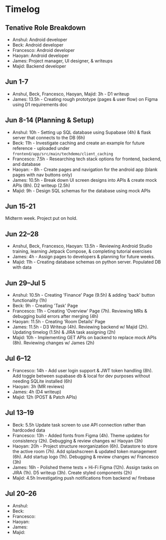 # Timelog

## Tenative Role Breakdown

- Anshul: Android developer
- Beck: Android developer
- Francesco: Android developer
- Haoyan: Android developer
- James: Project manager, UI designer, & writeups
- Majid: Backend developer

## Jun 1-7

- Anshul, Beck, Francesco, Haoyan, Majid: 3h - D1 writeup
- James: 13.5h - Creating rough prototype (pages & user flow) on Figma using D1 requirements doc

## Jun 8-14 (Planning & Setup)

- Anshul: 10h - Setting up SQL database using Supabase (4h) & flask server that connects to the DB (6h)
- Beck: 11h - Investigate caching and create an example for future reference - uploaded under `frontend/app/src/main/techdemo/client_caching`
- Francesco: 7.5h - Researching tech stack options for frontend, backend, and database
- Haoyan: - 8h - Create pages and navigation for the android app (blank pages with nav buttons only)
- James: 10.5h - Break down UI screen designs into APIs & create mock APIs (8h). D2 writeup (2.5h)
- Majid: 9h - Design SQL schemas for the database using mock APIs

## Jun 15-21

Midterm week. Project put on hold.

## Jun 22–28

- Anshul, Beck, Francesco, Haoyan: 13.5h - Reviewing Android Studio training, learning Jetpack Compose, & completing tutorial exercises
- James: 4h - Assign pages to developers & planning for future weeks.
- Majid: 11h - Creating database schemas on python server. Populated DB with data

## Jun 29–Jul 5

- Anshul: 10.5h - Creating 'Finance' Page (9.5h) & adding 'back' button functionality (1h)
- Beck: 9h - Creating 'Task' Page
- Francesco: 11h - Creating 'Overview' Page (7h). Reviewing MRs & debugging build errors after merging (4h)
- Haoyan: 11.5h - Creating 'Room Details' Page
- James: 11.5h - D3 Writeup (4h). Reviewing backend w/ Majid (2h). Updating timelog (1.5h) & JIRA task assigning (2h)
- Majid: 10h - Implementing GET APIs on backend to replace mock APIs (8h). Reviewing changes w/ James (2h)

## Jul 6–12

- Francesco: 14h - Add user login support & JWT token handling (8h). Add toggle between supabase db & local for dev purposes without needing SQLite installed (6h)
- Haoyan: 3h (MR reviews)
- James: 4h (D4 writeup)
- Majid: 12h (POST & Patch APIs)

## Jul 13–19

- Beck: 5.5h Update task screen to use API connection rather than hardcoded data
- Francesco: 13h - Added fonts from Figma (4h). Theme updates for consistency (2h). Debugging & review changes w/ Haoyan (3h)
- Haoyan: 20h - Project structure reorganization (6h). Datastore to store the active room (7h). Add splashscreen & updated token management (6h). Add startup logo (1h). Debugging & review changes w/ Francesco (3h)
- James: 16h - Polished theme tests + Hi-Fi Figma (12h). Assign tasks on JIRA (1h). D5 writeup (3h). Create styled components (2h)
- Majid: 4.5h Investigating push notifications from backend w/ firebase

## Jul 20–26

- Anshul:
- Beck:
- Francesco:
- Haoyan:
- James:
- Majid:
